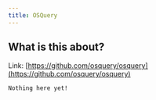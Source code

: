 ```yaml
---
title: OSQuery
---
```


## What is this about?

Link: [https://github.com/osquery/osquery](https://github.com/osquery/osquery)

```
Nothing here yet!
```